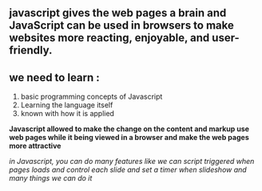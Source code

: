 ## javascript gives the web pages a brain and JavaScript can be used in browsers to make websites more reacting, enjoyable, and user-friendly. 
## we need to learn  : 
1. basic programming concepts of Javascript 
2. Learning the language itself
3. known with how it is applied 


**Javascript allowed to make the change on the content and markup use web pages while it being viewed in a browser and make the web pages more attractive**
	
*in Javascript, you can do many features like we can script triggered when pages loads and control each slide and set a timer when slideshow and many things we can do it*
